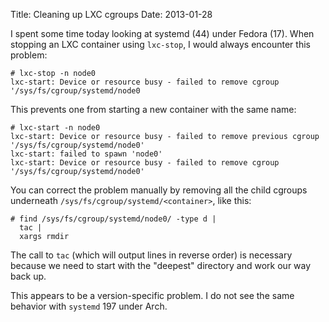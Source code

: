 Title: Cleaning up LXC cgroups
Date: 2013-01-28

I spent some time today looking at systemd (44) under Fedora (17).
When stopping an LXC container using `lxc-stop`, I would always
encounter this problem:

    # lxc-stop -n node0
    lxc-start: Device or resource busy - failed to remove cgroup '/sys/fs/cgroup/systemd/node0

This prevents one from starting a new container with the same name:

    # lxc-start -n node0 
    lxc-start: Device or resource busy - failed to remove previous cgroup '/sys/fs/cgroup/systemd/node0'
    lxc-start: failed to spawn 'node0'
    lxc-start: Device or resource busy - failed to remove cgroup '/sys/fs/cgroup/systemd/node0'

You can correct the problem manually by removing all the child cgroups
underneath `/sys/fs/cgroup/systemd/<container>`, like this:

    # find /sys/fs/cgroup/systemd/node0/ -type d |
      tac |
      xargs rmdir

The call to `tac` (which will output lines in reverse order) is
necessary because we need to start with the "deepest" directory and
work our way back up. 

This appears to be a version-specific problem.  I do not see the same
behavior with `systemd` 197 under Arch.

